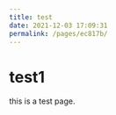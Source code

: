 ```yaml
---
title: test
date: 2021-12-03 17:09:31
permalink: /pages/ec817b/
---
```

# test1
this is a test page.